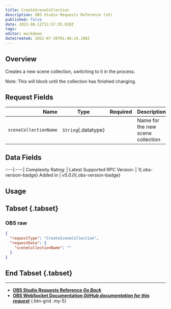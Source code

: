 ```yaml
---
title: CreateSceneCollection
description: OBS Studio Requests Reference (v5)
published: false
date: 2022-08-12T11:57:35.020Z
tags: 
editor: markdown
dateCreated: 2022-07-30T01:48:24.108Z
---
```


## Overview
Creates a new scene collection, switching to it in the process.

Note: This will block until the collection has finished changing.

## Request Fields
Name | Type | Required| Description |
----:|:----:|:-------:|:------------|
`sceneCollectionName` | `String`{.datatype} | <i class="mdi mdi-check-bold"></i> | Name for the new scene collection	

## Data Fields
:---|:---:|
Complexity Rating: | <span class="stars stars--1"></span>
Latest Supported RPC Version: | *1*{.obs-version-badge}
Added in | *v5.0.0*{.obs-version-badge}

## Usage
## Tabset {.tabset}
### OBS raw
```json
{
  "requestType": "CreateSceneCollection",
  "requestData": {
    "sceneCollectionName": ""
  }
}
```
## End Tabset {.tabset}

---

- [<i class="mdi mdi-chevron-left"></i>**OBS Studio Requests Reference *Go Back***](/en/Broadcasters/OBS/Requests)
- [<i class="mdi mdi-github"></i> **OBS WebSocket Documentation *GitHub documentation for this request***](https://github.com/obsproject/obs-websocket/blob/master/docs/generated/protocol.md#createscenecollection)
{.btn-grid .my-5}